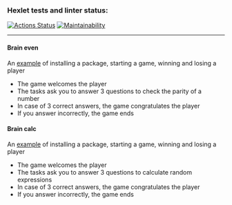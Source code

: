 ### Hexlet tests and linter status:
[![Actions Status](https://github.com/sonkashash/frontend-project-44/actions/workflows/hexlet-check.yml/badge.svg)](https://github.com/sonkashash/frontend-project-44/actions)
[![Maintainability](https://api.codeclimate.com/v1/badges/a9f2f2901ecd8f71abce/maintainability)](https://codeclimate.com/github/sonkashash/frontend-project-44/maintainability)

----------------------------------
#### Brain even 

An [example](https://asciinema.org/a/n442dYSbfv73ifudZRNW7lxAQ) of installing a package, starting a game, winning and losing a player

+ The game welcomes the player
+ The tasks ask you to answer 3 questions to check the parity of a number
+ In case of 3 correct answers, the game congratulates the player
+ If you answer incorrectly, the game ends

#### Brain calc

An [example](https://asciinema.org/a/1DiklSFRnrEPCeIROseMu5xrC) of installing a package, starting a game, winning and losing a player

+ The game welcomes the player
+ The tasks ask you to answer 3 questions to calculate random expressions
+ In case of 3 correct answers, the game congratulates the player
+ If you answer incorrectly, the game ends



